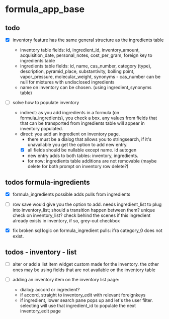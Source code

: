 # formula_app_base
## todo 

- [x] inventory feature has the same general structure as the ingredients table 
    - inventory table fields: id, ingredient_id, inventory_amount, acquisition_date, personal_notes, cost_per_gram, foreign key to ingredients table
    - ingredients table fields: id, name, cas_number, category (type), description, pyramid_place, substantivity, boiling point, vapor_pressure, molecular_weight, synonyms
            - cas_number can be null for mixtures with undisclosed ingredients
    - name on inventory can be chosen. (using ingredient_synonyms table)

- [ ] solve how to populate inventory 
    - indirect: as you add ingredients in a formula (on formula_ingredients), you check a box. any values from fields that that can  be transported from ingredients table will appear in inventory populated. 
    - direct: you add an ingredient on inventory page. 
        - there must be a dialog that allows you to stringsearch, if it's unavailable you get the option to add new entry. 
        - [x] all fields should be nullable except name. id autogen
        - new entry adds  to both tables: inventory, ingredients. 
        - for now: ingredients table additions are not removable (maybe delete for both prompt on inventory row delete?)

## todos formula-ingredients
- [x] formula_ingredients possible adds pulls from ingredients
- [ ] row save would give you the option to add. needs ingredient_list to plug into inventory_list; should a transition happen between them? unique check on inventory_list? check behind the scenes if this ingredient already exists in inventory, if so, grey-out checkbox 

- [x] fix broken sql logic on formula_ingredient pulls: ifra category_0 does not exist. 

## todos - inventory - list

- [ ] alter or add a list item widget custom made for the inventory. the other ones may be using fields that are not available on the inventory table

- [ ] adding an inventory item on the inventory list page: 
    - dialog: accord or ingredient? 
    - if  accord, straight to inventory_edit with relevant foreignkeys
    - if  ingredient, lower search pane pops up  and let's the user filter. selecting will use that ingredient_id to populate the next inventory_edit page
